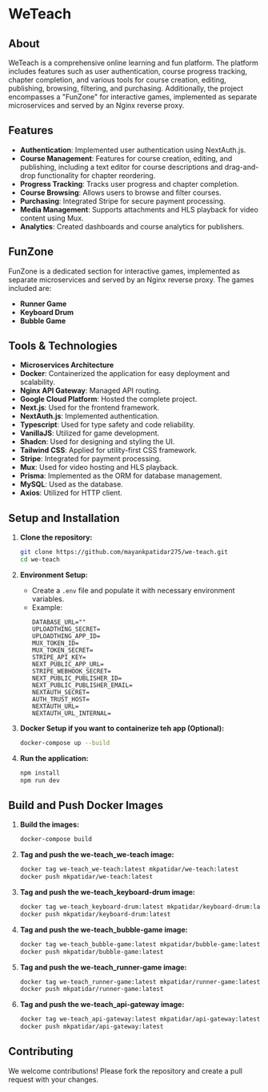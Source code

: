 # WeTeach

## About

WeTeach is a comprehensive online learning and fun platform. The platform includes features such as user authentication, course progress tracking, chapter completion, and various tools for course creation, editing, publishing, browsing, filtering, and purchasing. Additionally, the project encompasses a "FunZone" for interactive games, implemented as separate microservices and served by an Nginx reverse proxy.

## Features

- **Authentication**: Implemented user authentication using NextAuth.js.
- **Course Management**: Features for course creation, editing, and publishing, including a text editor for course descriptions and drag-and-drop functionality for chapter reordering.
- **Progress Tracking**: Tracks user progress and chapter completion.
- **Course Browsing**: Allows users to browse and filter courses.
- **Purchasing**: Integrated Stripe for secure payment processing.
- **Media Management**: Supports attachments and HLS playback for video content using Mux.
- **Analytics**: Created dashboards and course analytics for publishers.

## FunZone

FunZone is a dedicated section for interactive games, implemented as separate microservices and served by an Nginx reverse proxy. The games included are:

- **Runner Game**
- **Keyboard Drum**
- **Bubble Game**

## Tools & Technologies

- **Microservices Architecture**
- **Docker**: Containerized the application for easy deployment and scalability.
- **Nginx API Gateway**: Managed API routing.
- **Google Cloud Platform**: Hosted the complete project.
- **Next.js**: Used for the frontend framework.
- **NextAuth.js**: Implemented authentication.
- **Typescript**: Used for type safety and code reliability.
- **VanillaJS**: Utilized for game development.
- **Shadcn**: Used for designing and styling the UI.
- **Tailwind CSS**: Applied for utility-first CSS framework.
- **Stripe**: Integrated for payment processing.
- **Mux**: Used for video hosting and HLS playback.
- **Prisma**: Implemented as the ORM for database management.
- **MySQL**: Used as the database.
- **Axios**: Utilized for HTTP client.

## Setup and Installation

1. **Clone the repository:**

   ```bash
   git clone https://github.com/mayankpatidar275/we-teach.git
   cd we-teach
   ```

2. **Environment Setup:**

   - Create a `.env` file and populate it with necessary environment variables.
   - Example:
     ```env
     DATABASE_URL=""
     UPLOADTHING_SECRET=
     UPLOADTHING_APP_ID=
     MUX_TOKEN_ID=
     MUX_TOKEN_SECRET=
     STRIPE_API_KEY=
     NEXT_PUBLIC_APP_URL=
     STRIPE_WEBHOOK_SECRET=
     NEXT_PUBLIC_PUBLISHER_ID=
     NEXT_PUBLIC_PUBLISHER_EMAIL=
     NEXTAUTH_SECRET=
     AUTH_TRUST_HOST=
     NEXTAUTH_URL=
     NEXTAUTH_URL_INTERNAL=
     ```

3. **Docker Setup if you want to containerize teh app (Optional):**

   ```bash
   docker-compose up --build
   ```

4. **Run the application:**
   ```bash
   npm install
   npm run dev
   ```

## Build and Push Docker Images

1. **Build the images:**

   ```bash
   docker-compose build
   ```

2. **Tag and push the we-teach_we-teach image:**

   ```bash
   docker tag we-teach_we-teach:latest mkpatidar/we-teach:latest
   docker push mkpatidar/we-teach:latest
   ```

3. **Tag and push the we-teach_keyboard-drum image:**

   ```bash
   docker tag we-teach_keyboard-drum:latest mkpatidar/keyboard-drum:latest
   docker push mkpatidar/keyboard-drum:latest
   ```

4. **Tag and push the we-teach_bubble-game image:**

   ```bash
   docker tag we-teach_bubble-game:latest mkpatidar/bubble-game:latest
   docker push mkpatidar/bubble-game:latest
   ```

5. **Tag and push the we-teach_runner-game image:**

   ```bash
   docker tag we-teach_runner-game:latest mkpatidar/runner-game:latest
   docker push mkpatidar/runner-game:latest
   ```

6. **Tag and push the we-teach_api-gateway image:**
   ```bash
   docker tag we-teach_api-gateway:latest mkpatidar/api-gateway:latest
   docker push mkpatidar/api-gateway:latest
   ```

## Contributing

We welcome contributions! Please fork the repository and create a pull request with your changes.
